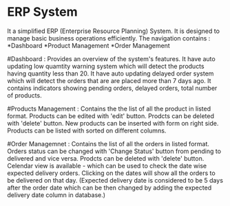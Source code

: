 # ERP System

It a simplified ERP (Enterprise Resource Planning) System. It is designed to manage basic business operations efficiently. 
The navigation contains :
  *Dashboard
  *Product Management
  *Order Management
  
#Dashboard :
  Provides an overview of the system's features. 
  It have auto updating low quamtity warning system which will detect the products having quantity less than 20.
  It have auto updating delayed order system which will detect the orders that are are placed more than 7 days ago.
  It contains indicators showing pending orders, delayed orders, total number of products.

#Products Management :
  Contains the the list of all the product in listed format.
  Products can be edited with 'edit' button.
  Prodcts can be deleted with 'delete' button.
  New products can be inserted with form on right side.
  Products can be listed with sorted on different columns.

#Order Managemnet :
  Contains the list of all the orders in listed format.
  Orders status can be changed with 'Change Status' button from pending to delivered and vice versa.
  Prodcts can be deleted with 'delete' button.
  Celendar view is available - which can be used to check the date wise expected delivery orders. Clicking on the dates will show all the orders to be delivered on that day.
  (Expected delivery date is considered to be 5 days after the order date which can be then changed by adding the expected delivery date column in database.)
